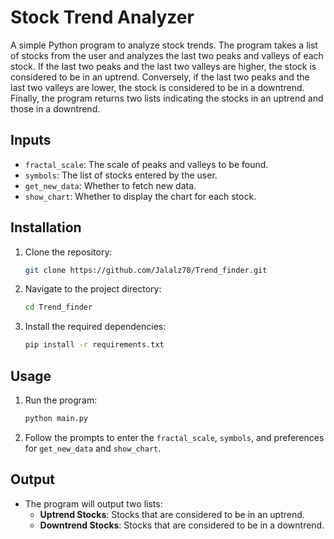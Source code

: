 # Stock Trend Analyzer

A simple Python program to analyze stock trends. The program takes a list of stocks from the user and analyzes the last two peaks and valleys of each stock. If the last two peaks and the last two valleys are higher, the stock is considered to be in an uptrend. Conversely, if the last two peaks and the last two valleys are lower, the stock is considered to be in a downtrend. Finally, the program returns two lists indicating the stocks in an uptrend and those in a downtrend.

## Inputs
- `fractal_scale`: The scale of peaks and valleys to be found.
- `symbols`: The list of stocks entered by the user.
- `get_new_data`: Whether to fetch new data.
- `show_chart`: Whether to display the chart for each stock.

## Installation
1. Clone the repository:
    ```sh
    git clone https://github.com/Jalalz70/Trend_finder.git
    ```
2. Navigate to the project directory:
    ```sh
    cd Trend_finder
    ```
3. Install the required dependencies:
    ```sh
    pip install -r requirements.txt
    ```

## Usage
1. Run the program:
    ```sh
    python main.py
    ```
2. Follow the prompts to enter the `fractal_scale`, `symbols`, and preferences for `get_new_data` and `show_chart`.

## Output
- The program will output two lists:
    - **Uptrend Stocks**: Stocks that are considered to be in an uptrend.
    - **Downtrend Stocks**: Stocks that are considered to be in a downtrend.


